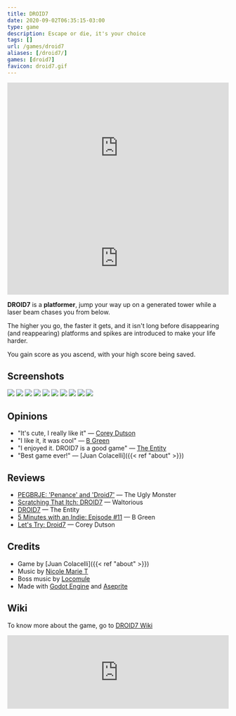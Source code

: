 ```yaml
---
title: DROID7
date: 2020-09-02T06:35:15-03:00
type: game
description: Escape or die, it's your choice
tags: []
url: /games/droid7
aliases: [/droid7/]
games: [droid7]
favicon: droid7.gif
---
```

<iframe width="100%" height="315" src="https://www.youtube-nocookie.com/embed/j_X7PdZHXOQ" title="YouTube video player" frameborder="0" allow="accelerometer; autoplay; clipboard-write; encrypted-media; gyroscope; picture-in-picture" allowfullscreen></iframe>

<iframe src="https://itch.io/embed/570980?linkback=true&amp;bg_color=16171a&amp;fg_color=fafdff&amp;link_color=ff2674&amp;border_color=222" width="100%" height="167" frameborder="0"><a href="https://juancolacelli.itch.io/droid7">DROID7 by Juan Colacelli</a></iframe>

**DROID7** is a **platformer**, jump your way up on a generated tower while a laser beam chases you from below.

The higher you go, the faster it gets, and it isn't long before disappearing (and reappearing) platforms and spikes are introduced to make your life harder.

You gain score as you ascend, with your high score being saved.

## Screenshots

[<img class="thumbnail" src="screenshots/01.png">](screenshots/01.png)
[<img class="thumbnail" src="screenshots/02.png">](screenshots/02.png)
[<img class="thumbnail" src="screenshots/01.png">](screenshots/03.png)
[<img class="thumbnail" src="screenshots/04.png">](screenshots/04.png)
[<img class="thumbnail" src="screenshots/05.png">](screenshots/05.png)
[<img class="thumbnail" src="screenshots/06.png">](screenshots/06.png)
[<img class="thumbnail" src="screenshots/07.png">](screenshots/07.png)
[<img class="thumbnail" src="screenshots/08.png">](screenshots/08.png)
[<img class="thumbnail" src="screenshots/09.png">](screenshots/09.png)
[<img class="thumbnail" src="screenshots/10.png">](screenshots/10.png)

## Opinions

- "It's cute, I really like it" — [Corey Dutson](https://twitter.com/cdutson)
- "I like it, it was cool" — [B Green](https://twitter.com/Bgreaterthan)
- "I enjoyed it. DROID7 is a good game" — [The Entity](http://the-entity.net/)
- "Best game ever!" — [Juan Colacelli]({{< ref "about" >}})

## Reviews

- [PEGBRJE: 'Penance' and 'Droid7'](https://medium.com/theuglymonster/pegbrje-penance-and-droid7-54d41d19a825) — The Ugly Monster
- [Scratching That Itch: DROID7](https://waltoriouswritesaboutgames.com/2022/07/15/scratching-that-itch-droid7/) — Waltorious
- [DROID7](http://bundlescratching.the-entity.net/droid7) — The Entity
- [5 Minutes with an Indie: Episode #11](https://www.youtube.com/watch?v=n0q1kuzXhkg) — B Green
- [Let's Try: Droid7](https://www.youtube.com/watch?v=NxHDMtXUAwM) — Corey Dutson

## Credits

- Game by [Juan Colacelli]({{< ref "about" >}})
- Music by [Nicole Marie T](https://twitter.com/musicvsartstuff)
- Boss music by [Locomule](https://opengameart.org/users/locomule)
- Made with [Godot Engine](https://godotengine.org) and [Aseprite](https://aseprite.org)

## Wiki

To know more about the game, go to [DROID7 Wiki](wiki)

<iframe src="https://itch.io/embed/570980?linkback=true&amp;bg_color=16171a&amp;fg_color=fafdff&amp;link_color=ff2674&amp;border_color=222" width="100%" height="167" frameborder="0"><a href="https://juancolacelli.itch.io/droid7">DROID7 by Juan Colacelli</a></iframe>
